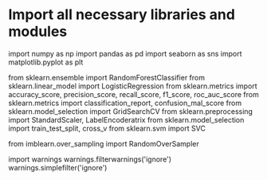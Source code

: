 # Import all necessary libraries and modules
import numpy as np
import pandas as pd
import seaborn as sns
import matplotlib.pyplot as plt

from sklearn.ensemble import RandomForestClassifier
from sklearn.linear_model import LogisticRegression
from sklearn.metrics import accuracy_score, precision_score, recall_score, f1_score, roc_auc_score
from sklearn.metrics import classification_report, confusion_mal_score
from sklearn.model_selection import GridSearchCV
from sklearn.preprocessing import StandardScaler, LabelEncoderatrix
from sklearn.model_selection import train_test_split, cross_v
from sklearn.svm import SVC

from imblearn.over_sampling import RandomOverSampler

import warnings
warnings.filterwarnings('ignore')
warnings.simplefilter('ignore')
